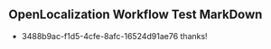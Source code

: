 ## OpenLocalization Workflow Test MarkDown
* 3488b9ac-f1d5-4cfe-8afc-16524d91ae76 thanks!

<!--HONumber=Aug16_HO3-->


